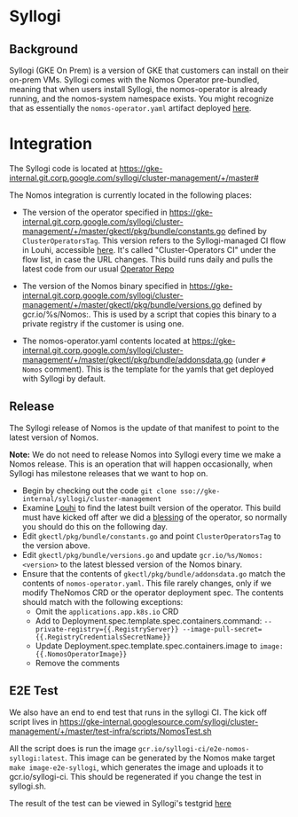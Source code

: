 # Syllogi

## Background

Syllogi (GKE On Prem) is a version of GKE that customers can install on their
on-prem VMs. Syllogi comes with the Nomos Operator pre-bundled, meaning that
when users install Syllogi, the nomos-operator is already running, and the
nomos-system namespace exists. You might recognize that as essentially the
`nomos-operator.yaml` artifact deployed
[here](release.md#anatomy-of-a-blessed-release).

# Integration

The Syllogi code is located at
https://gke-internal.git.corp.google.com/syllogi/cluster-management/+/master#

The Nomos integration is currently located in the following places:

*   The version of the operator specified in
    https://gke-internal.git.corp.google.com/syllogi/cluster-management/+/master/gkectl/pkg/bundle/constants.go
    defined by `ClusterOperatorsTag`. This version refers to the Syllogi-managed
    CI flow in Louhi, accessible
    [here](https://gke-release.appspot.com/flow-detail/ag1zfmdrZS1yZWxlYXNlchELEgRGbG93GICAgNCcqocKDA).
    It's called "Cluster-Operators CI" under the flow list, in case the URL
    changes. This build runs daily and pulls the latest code from our usual
    [Operator Repo](https://gke-internal.git.corp.google.com/cluster-lifecycle/cluster-operators/+/master/nomos-operator)

*   The version of the Nomos binary specified in
    https://gke-internal.git.corp.google.com/syllogi/cluster-management/+/master/gkectl/pkg/bundle/versions.go
    defined by gcr.io/%s/Nomos:<version>. This is used by a script that copies
    this binary to a private registry if the customer is using one.

*   The nomos-operator.yaml contents located at
    https://gke-internal.git.corp.google.com/syllogi/cluster-management/+/master/gkectl/pkg/bundle/addonsdata.go
    (under `# Nomos` comment). This is the template for the yamls that get
    deployed with Syllogi by default.

## Release

The Syllogi release of Nomos is the update of that manifest to point to the
latest version of Nomos.

**Note:** We do not need to release Nomos into Syllogi every time we make a
Nomos release. This is an operation that will happen occasionally, when Syllogi
has milestone releases that we want to hop on.

*   Begin by checking out the code `git clone
    sso://gke-internal/syllogi/cluster-management`
*   Examine
    [Louhi](https://gke-release.appspot.com/flow-detail/ag1zfmdrZS1yZWxlYXNlchELEgRGbG93GICAgNCcqocKDA)
    to find the latest built version of the operator. This build must have
    kicked off after we did a [blessing](release.md#nomos-operator) of the
    operator, so normally you should do this on the following day.
*   Edit `gkectl/pkg/bundle/constants.go` and point `ClusterOperatorsTag` to the
    version above.
*   Edit `gkectl/pkg/bundle/versions.go` and update `gcr.io/%s/Nomos:<version>`
    to the latest blessed version of the Nomos binary.
*   Ensure that the contents of `gkectl/pkg/bundle/addonsdata.go` match the
    contents of `nomos-operator.yaml`. This file rarely changes, only if we
    modify TheNomos CRD or the operator deployment spec. The contents should
    match with the following exceptions:
    *   Omit the `applications.app.k8s.io` CRD
    *   Add to Deployment.spec.template.spec.containers.command:
        `--private-registry={{.RegistryServer}}
        --image-pull-secret={{.RegistryCredentialsSecretName}}`
    *   Update Deployment.spec.template.spec.containers.image to `image:
        {{.NomosOperatorImage}}`
    *   Remove the comments

## E2E Test

We also have an end to end test that runs in the syllogi CI. The kick off script
lives in
https://gke-internal.googlesource.com/syllogi/cluster-management/+/master/test-infra/scripts/NomosTest.sh

All the script does is run the image
`gcr.io/syllogi-ci/e2e-nomos-syllogi:latest`. This image can be generated by the
Nomos make target `make image-e2e-syllogi`, which generates the image and
uploads it to gcr.io/syllogi-ci. This should be regenerated if you change the
test in syllogi.sh.

The result of the test can be viewed in Syllogi's testgrid
[here](https://testgrid.corp.google.com/syllogi-ci#periodic-syllogi-cli-e2e-ipam-privatereg-onprem)
